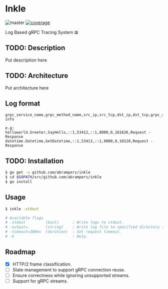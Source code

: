 # Inkle

![master](https://github.com/abrampers/inkle/workflows/Go/badge.svg?event=push)
[![coverage](https://codecov.io/gh/abrampers/inkle/branch/master/graph/badge.svg)](https://codecov.io/gh/abrampers/inkle)

Log Based gRPC Tracing System 𝌘

## TODO: Description
Put description here

## TODO: Architecture
Put architecture here

## Log format
```
grpc_service_name,grpc_method_name,src_ip,src_tcp,dst_ip,dst_tcp,grpc_status_code,duration, info

e.g:
helloworld.Greeter,SayHello,::1,53412,::1,8000,0,161626,Request - Response
datetime.Datetime,GetDatetime,::1,53413,::1,9000,0,10120,Request - Response
```

## TODO: Installation

```sh
$ go get -u github.com/abrampers/inkle
$ cd $GOPATH/src/github.com/abrampers/inkle
$ go install
```

## Usage
```sh
$ inkle -stdout

# Available flags
# -stdout         (bool)      : Write logs to stdout.
# -output=.       (string)    : Write log file to specified directory (ignored if -stdout is set).
# -timeout=200ms  (duration)  : Set request timeout.
# -h                          : Help.
```

## Roadmap

- [x] HTTP/2 frame classification.
- [ ] State management to support gRPC connection reuse.
- [ ] Ensure correctness while ignoring unsupported streams.
- [ ] Support for gRPC streams.
